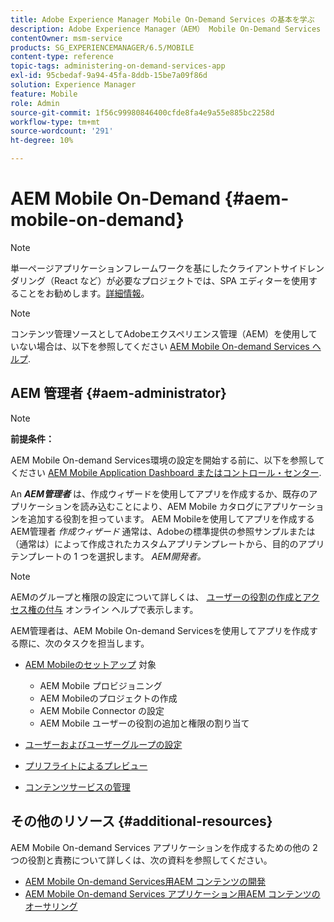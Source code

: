 ```yaml
---
title: Adobe Experience Manager Mobile On-Demand Services の基本を学ぶ
description: Adobe Experience Manager（AEM） Mobile On-Demand Services アプリの管理の基本を学びます。 On-Demand Services に関するAEM管理者の役割と責務の概要を説明します。
contentOwner: msm-service
products: SG_EXPERIENCEMANAGER/6.5/MOBILE
content-type: reference
topic-tags: administering-on-demand-services-app
exl-id: 95cbedaf-9a94-45fa-8ddb-15be7a09f86d
solution: Experience Manager
feature: Mobile
role: Admin
source-git-commit: 1f56c99980846400cfde8fa4e9a55e885bc2258d
workflow-type: tm+mt
source-wordcount: '291'
ht-degree: 10%

---
```


# AEM Mobile On-Demand {#aem-mobile-on-demand}

>[!NOTE]
>
>単一ページアプリケーションフレームワークを基にしたクライアントサイドレンダリング（React など）が必要なプロジェクトでは、SPA エディターを使用することをお勧めします。[詳細情報](/help/sites-developing/spa-overview.md)。

>[!NOTE]
>
>コンテンツ管理ソースとしてAdobeエクスペリエンス管理（AEM）を使用していない場合は、以下を参照してください [AEM Mobile On-demand Services ヘルプ](https://helpx.adobe.com/digital-publishing-solution/topics.html).

## AEM 管理者 {#aem-administrator}

>[!NOTE]
>
>**前提条件：**
>
>AEM Mobile On-demand Services環境の設定を開始する前に、以下を参照してください [AEM Mobile Application Dashboard またはコントロール・センター](/help/mobile/mobile-apps-ondemand-application-dashboard.md).

An ***AEM管理者*** は、作成ウィザードを使用してアプリを作成するか、既存のアプリケーションを読み込むことにより、AEM Mobile カタログにアプリケーションを追加する役割を担っています。 AEM Mobileを使用してアプリを作成するAEM管理者 *作成ウィザード* 通常は、Adobeの標準提供の参照サンプルまたは（通常は）によって作成されたカスタムアプリテンプレートから、目的のアプリテンプレートの 1 つを選択します。 *AEM開発者。*

>[!NOTE]
>
>AEMのグループと権限の設定について詳しくは、 [ユーザーの役割の作成とアクセス権の付与](https://helpx.adobe.com/digital-publishing-solution/help/account-admin-dps.html) オンライン ヘルプで表示します。

AEM管理者は、AEM Mobile On-demand Servicesを使用してアプリを作成する際に、次のタスクを担当します。

* [AEM Mobileのセットアップ](/help/mobile/aem-mobile-setup.md) 対象

   * AEM Mobile プロビジョニング
   * AEM Mobileのプロジェクトの作成
   * AEM Mobile Connector の設定
   * AEM Mobile ユーザーの役割の追加と権限の割り当て

* [ユーザーおよびユーザーグループの設定](/help/mobile/aem-mobile-configure-users.md)
* [プリフライトによるプレビュー](/help/mobile/aem-mobile-manage-ondemand-services.md)
* [コンテンツサービスの管理](/help/mobile/developing-content-services.md)

## その他のリソース {#additional-resources}

AEM Mobile On-demand Services アプリケーションを作成するための他の 2 つの役割と責務について詳しくは、次の資料を参照してください。

* [AEM Mobile On-demand Services用AEM コンテンツの開発](/help/mobile/aem-mobile-on-demand.md)
* [AEM Mobile On-demand Services アプリケーション用AEM コンテンツのオーサリング](/help/mobile/mobile-apps-ondemand.md)
